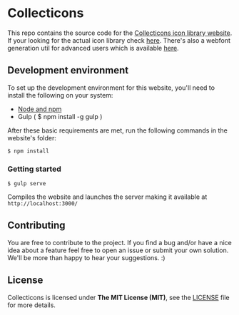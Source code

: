 # Collecticons

This repo contains the source code for the [Collecticons icon library website](http://devseed.com/collecticons).
If your looking for the actual icon library check [here](https://github.com/developmentseed/collecticons-lib). There's also a webfont generation util for advanced users which is available [here](https://github.com/developmentseed/collecticons-processor).


## Development environment
To set up the development environment for this website, you'll need to install the following on your system:

- [Node and npm](http://nodejs.org/)
- Gulp ( $ npm install -g gulp )

After these basic requirements are met, run the following commands in the website's folder:
```
$ npm install
```

### Getting started

```
$ gulp serve
```
Compiles the website and launches the server making it available at `http://localhost:3000/`

## Contributing
You are free to contribute to the project. If you find a bug and/or have a nice idea about a feature feel free to open an issue or submit your own solution. We'll be more than happy to hear your suggestions. :)

## License
Collecticons is licensed under **The MIT License (MIT)**, see the [LICENSE](LICENSE) file for more details.